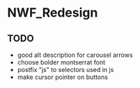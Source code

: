 # NWF_Redesign

## TODO
* good alt description for carousel arrows
* choose bolder montserrat font
* postfix "js" to selectors used in js
* make cursor pointer on buttons